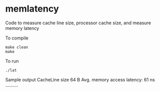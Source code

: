 # memlatency
Code to measure cache line size, processor cache size, and measure memory latency

To compile
```
make clean
make
```

To run 
```
./lat
```

Sample output
CacheLine size 64 B
Avg. memory access latency: 61 ns
..........
